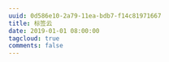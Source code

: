 ```yaml
---
uuid: 0d586e10-2a79-11ea-bdb7-f14c81971667
title: 标签云
date: 2019-01-01 08:00:00
tagcloud: true
comments: false
---
```

